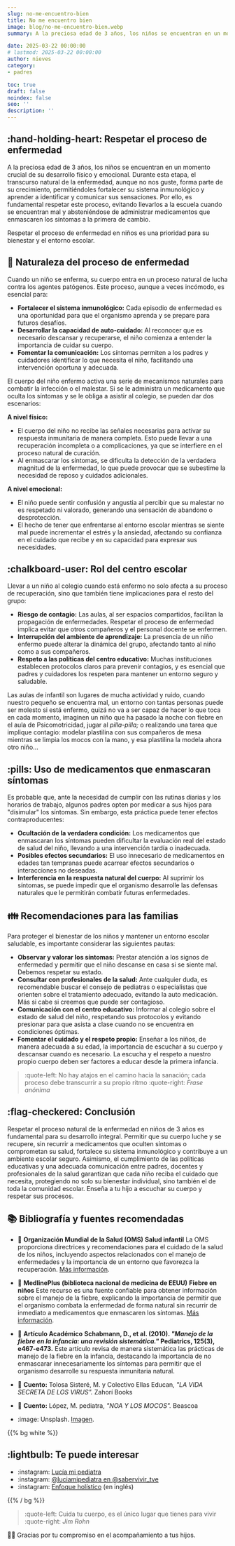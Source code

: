 ```yaml
---
slug: no-me-encuentro-bien
title: No me encuentro bien
image: blog/no-me-encuentro-bien.webp
summary: A la preciosa edad de 3 años, los niños se encuentran en un momento crucial de su desarrollo físico y emocional. Durante esta etapa, el transcurso…

date: 2025-03-22 00:00:00
# lastmod: 2025-03-22 00:00:00
author: nieves
category:
- padres

toc: true
draft: false
noindex: false
seo: ''
description: ''
---
```


## :hand-holding-heart: Respetar el proceso de enfermedad

A la preciosa edad de 3 años, los niños se encuentran en un momento crucial de su desarrollo físico y emocional. Durante esta etapa, el transcurso natural de la enfermedad, aunque no nos guste, forma parte de su crecimiento, permitiéndoles fortalecer su sistema inmunológico y aprender a identificar y comunicar sus sensaciones. Por ello, es fundamental respetar este proceso, evitando llevarlos a la escuela cuando se encuentran mal y absteniéndose de administrar medicamentos que enmascaren los síntomas a la primera de cambio.

Respetar el proceso de enfermedad en niños es una prioridad para su bienestar y el entorno escolar.

## :seedling: Naturaleza del proceso de enfermedad

Cuando un niño se enferma, su cuerpo entra en un proceso natural de lucha contra los agentes patógenos. Este proceso, aunque a veces incómodo, es esencial para:

- **Fortalecer el sistema inmunológico:** Cada episodio de enfermedad es una oportunidad para que el organismo aprenda y se prepare para futuros desafíos.
- **Desarrollar la capacidad de auto-cuidado:** Al reconocer que es necesario descansar y recuperarse, el niño comienza a entender la importancia de cuidar su cuerpo.
- **Fomentar la comunicación:** Los síntomas permiten a los padres y cuidadores identificar lo que necesita el niño, facilitando una intervención oportuna y adecuada.

El cuerpo del niño enfermo activa una serie de mecanismos naturales para combatir la infección o el malestar. Si se le administra un medicamento que oculta los síntomas y se le obliga a asistir al colegio, se pueden dar dos escenarios:

**A nivel físico:**

- El cuerpo del niño no recibe las señales necesarias para activar su respuesta inmunitaria de manera completa. Esto puede llevar a una recuperación incompleta o a complicaciones, ya que se interfiere en el proceso natural de curación.
- Al enmascarar los síntomas, se dificulta la detección de la verdadera magnitud de la enfermedad, lo que puede provocar que se subestime la necesidad de reposo y cuidados adicionales.

**A nivel emocional:**

- El niño puede sentir confusión y angustia al percibir que su malestar no es respetado ni valorado, generando una sensación de abandono o desprotección.
- El hecho de tener que enfrentarse al entorno escolar mientras se siente mal puede incrementar el estrés y la ansiedad, afectando su confianza en el cuidado que recibe y en su capacidad para expresar sus necesidades.

## :chalkboard-user: Rol del centro escolar

Llevar a un niño al colegio cuando está enfermo no solo afecta a su proceso de recuperación, sino que también tiene implicaciones para el resto del grupo:

- **Riesgo de contagio:** Las aulas, al ser espacios compartidos, facilitan la propagación de enfermedades. Respetar el proceso de enfermedad implica evitar que otros compañeros y el personal docente se enfermen.
- **Interrupción del ambiente de aprendizaje:** La presencia de un niño enfermo puede alterar la dinámica del grupo, afectando tanto al niño como a sus compañeros.
- **Respeto a las políticas del centro educativo:** Muchas instituciones establecen protocolos claros para prevenir contagios, y es esencial que padres y cuidadores los respeten para mantener un entorno seguro y saludable.

Las aulas de infantil son lugares de mucha actividad y ruido, cuando nuestro pequeño se encuentra mal, un entorno con tantas personas puede ser molesto si está enfermo, quizá no va a ser capaz de hacer lo que toca en cada momento, imaginen un niño que ha pasado la noche con fiebre en el aula de Psicomotricidad, jugar al *pilla-pilla;* o realizando una tarea que implique contagio: modelar plastilina con sus compañeros de mesa mientras se limpia los mocos con la mano, y esa plastilina la modela ahora otro niño...

## :pills: Uso de medicamentos que enmascaran síntomas

Es probable que, ante la necesidad de cumplir con las rutinas diarias y los horarios de trabajo, algunos padres opten por medicar a sus hijos para "disimular" los síntomas. Sin embargo, esta práctica puede tener efectos contraproducentes:

- **Ocultación de la verdadera condición:** Los medicamentos que enmascaran los síntomas pueden dificultar la evaluación real del estado de salud del niño, llevando a una intervención tardía o inadecuada.
- **Posibles efectos secundarios:** El uso innecesario de medicamentos en edades tan tempranas puede acarrear efectos secundarios o interacciones no deseadas.
- **Interferencia en la respuesta natural del cuerpo:** Al suprimir los síntomas, se puede impedir que el organismo desarrolle las defensas naturales que le permitirán combatir futuras enfermedades.

## :family: Recomendaciones para las familias

Para proteger el bienestar de los niños y mantener un entorno escolar saludable, es importante considerar las siguientes pautas:

- **Observar y valorar los síntomas:** Prestar atención a los signos de enfermedad y permitir que el niño descanse en casa si se siente mal. Debemos respetar su estado.
- **Consultar con profesionales de la salud:** Ante cualquier duda, es recomendable buscar el consejo de pediatras o especialistas que orienten sobre el tratamiento adecuado, evitando la auto medicación. Más si cabe si creemos que puede ser contagioso.
- **Comunicación con el centro educativo:** Informar al colegio sobre el estado de salud del niño, respetando sus protocolos y evitando presionar para que asista a clase cuando no se encuentra en condiciones óptimas.
- **Fomentar el cuidado y el respeto propio:** Enseñar a los niños, de manera adecuada a su edad, la importancia de escuchar a su cuerpo y descansar cuando es necesario. La escucha y el respeto a nuestro propio cuerpo deben ser factores a educar desde la primera infancia.

> :quote-left: No hay atajos en el camino hacia la sanación; cada proceso debe transcurrir a su propio ritmo :quote-right:
> <cite>Frase anónima</cite>

## :flag-checkered: Conclusión

Respetar el proceso natural de la enfermedad en niños de 3 años es fundamental para su desarrollo integral. Permitir que su cuerpo luche y se recupere, sin recurrir a medicamentos que oculten síntomas o comprometan su salud, fortalece su sistema inmunológico y contribuye a un ambiente escolar seguro. Asimismo, el cumplimiento de las políticas educativas y una adecuada comunicación entre padres, docentes y profesionales de la salud garantizan que cada niño reciba el cuidado que necesita, protegiendo no solo su bienestar individual, sino también el de toda la comunidad escolar. Enseña a tu hijo a escuchar su cuerpo y respetar sus procesos.

## :books: Bibliografía y fuentes recomendadas

- :link: **Organización Mundial de la Salud (OMS)**
    **Salud infantil** La OMS proporciona directrices y recomendaciones para el cuidado de la salud de los niños, incluyendo aspectos relacionados con el manejo de enfermedades y la importancia de un entorno que favorezca la recuperación. [Más información](https://www.who.int/health-topics/child-health).
- :link: **MedlinePlus (biblioteca nacional de medicina de EEUU)**
    **Fiebre en niños** Este recurso es una fuente confiable para obtener información sobre el manejo de la fiebre, explicando la importancia de permitir que el organismo combata la enfermedad de forma natural sin recurrir de inmediato a medicamentos que enmascaren los síntomas. [Más información](https://medlineplus.gov/fever.html).
- :book: **Artículo Académico**
    **Schabmann, D., et al. (2010). *"Manejo de la fiebre en la infancia: una revisión sistemática."* Pediatrics, 125(3), e467-e473.** Este artículo revisa de manera sistemática las prácticas de manejo de la fiebre en la infancia, destacando la importancia de no enmascarar innecesariamente los síntomas para permitir que el organismo desarrolle su respuesta inmunitaria natural.

- :book: **Cuento:** Tolosa Sisteré, M. y Colectivo Ellas Educan, *"LA VIDA SECRETA DE LOS VIRUS".* Zahorí Books
- :book: **Cuento:** López, M. pediatra, *"NOA Y LOS MOCOS".* Beascoa
- :image: Unsplash. [Imagen](https://unsplash.com/es/fotos/mujer-en-camisa-floral-blanca-y-negra-acostada-en-el-sofa-negro-lgWqGhqSr0g).

{{% bg white %}}

## :lightbulb: Te puede interesar

- :instagram: [Lucía mi pediatra](https://www.instagram.com/luciamipediatra)
- :instagram: [@luciamipediatra en @sabervivir_tve](https://www.instagram.com/p/DGk5Mo3OgA3/)
- :instagram: [Enfoque holístico](https://www.instagram.com/healthykids_happykids) (en inglés)

{{% / bg %}}

> :quote-left: Cuida tu cuerpo, es el único lugar que tienes para vivir :quote-right:
> <cite>Jim Rohn</cite>

🙏🏽 Gracias por tu compromiso en el acompañamiento a tus hijos.